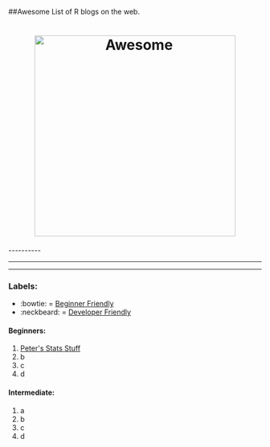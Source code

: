 ##Awesome List of R blogs on the web. 

<h1 align="center">
	<img width="400" src="https://howtolearn.me/wp-content/uploads/2014/08/r-programming-logo.png" alt="Awesome">
</h1>
----------


----------


----------


### Labels:
-  :bowtie: = [Beginner Friendly](#beginners) 
-  :neckbeard: = [Developer Friendly](#intermediate)


#### Beginners:

 1. [Peter's Stats Stuff](http://ellisp.github.io/blog/)
 2. b
 3. c
 4. d

#### Intermediate:

 1. a
 2. b
 3. c
 4. d



